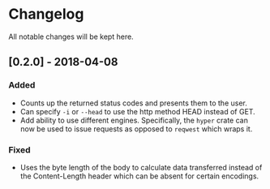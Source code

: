 # Changelog
All notable changes will be kept here.

## [0.2.0] - 2018-04-08

### Added

* Counts up the returned status codes and presents them to the user.
* Can specify `-i` or `--head` to use the http method HEAD instead of GET.
* Add ability to use different engines. Specifically, the `hyper` crate can now be used to issue requests as opposed to `reqwest` which wraps it.

### Fixed

* Uses the byte length of the body to calculate data transferred instead of the Content-Length header which can be absent for certain encodings.
